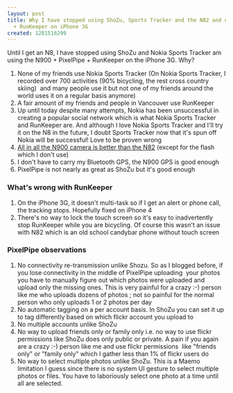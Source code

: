 ```yaml
---
layout: post
title: Why I have stopped using ShoZu, Sports Tracker and the N82 and use N900 + PixelPipe
  + RunKeeper on iPhone 3G
created: 1281516299
---
```

<p>Until I get an N8, I have stopped using ShoZu and Nokia Sports Tracker am using the N900 + PixelPipe + RunKeeper on the iPhone 3G. Why?</p><ol><li>None of my friends use Nokia Sports Tracker (On Nokia Sports Tracker, I recorded over 700 activities (90% bicycling, the rest cross country skiing)&nbsp; and many people use it but not one of my friends around the world uses it on a regular basis anymore)</li><li>A fair amount of my friends and people in Vancouver use RunKeeper</li><li>Up until today despite many attempts, Nokia has been unsuccessful in creating a popular social network which is what Nokia Sports Tracker and RunKeeper are. And although I love Nokia Sports Tracker and I'll try it on the N8 in the future, I doubt Sports Tracker now that it's spun off Nokia will be successful! Love to be proven wrong</li><li><a href="http://rolandtanglao.com/archives/2010/08/11/n900-camera-app-nits">All in all the N900 camera is better than the N82</a> (except for the flash which I don't use)</li><li>I don't have to carry my Bluetooth GPS, the N900 GPS is good enough</li><li>PixelPipe is not nearly as great as ShoZu but it's good enough</li></ol><h3>What's wrong with RunKeeper</h3><ol><li>On the iPhone 3G, it doesn't multi-task so if I get an alert or phone call, the tracking stops. Hopefully fixed on iPhone 4</li><li>There's no way to lock the touch screen so it's easy to inadvertently stop RunKeeper while you are bicycling. Of course this wasn't an issue with N82 which is an old school candybar phone without touch screen</li></ol><h3>PixelPipe observations</h3><ol><li>No connectivity re-transmission unlike Shozu. So as I blogged before, if you lose connectivity in the middle of PixelPipe uploading&nbsp; your photos you have to manually figure out which photos were uploaded and upload only the missing ones. This is very painful for a crazy :-) person like me who uploads dozens of photos ; not so painful for the normal person who only uploads 1 or 2 photos per day</li><li>No automatic tagging on a per account basis. In ShoZu you can set it up to tag differently based on which flickr account you upload to</li><li>No multiple accounts unlike ShoZu</li><li>No way to upload friends only or family only i.e. no way to use flickr permissions like ShoZu does only public or private. A pain if you again are a crazy :-) person like me and use flickr permissions&nbsp; like "friends only" or "family only" which I gather less than 1% of flickr users do</li><li>No way to select multiple photos unlike ShoZu. This is a Maemo limitation I guess since there is no system UI gesture to select multiple photos or files. You have to laboriously select one photo at a time until all are selected.</li></ol>
